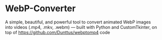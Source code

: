 # WebP-Converter
A simple, beautiful, and powerful tool to convert animated WebP images into videos (.mp4, .mkv, .webm) — built with Python and CustomTkinter, on top of https://github.com/Dunttus/webptomp4 code
